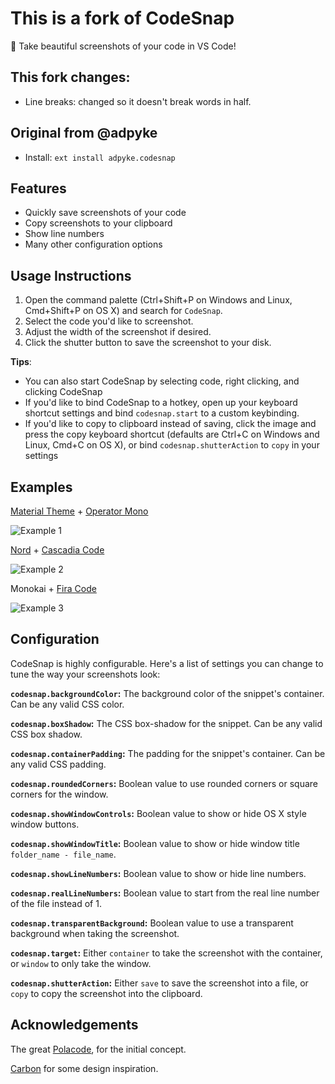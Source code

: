 # **This is a fork** of CodeSnap

📸 Take beautiful screenshots of your code in VS Code!

## This fork changes:

- Line breaks: changed so it doesn't break words in half.

## Original from @adpyke

- Install: `ext install adpyke.codesnap`

## Features

- Quickly save screenshots of your code
- Copy screenshots to your clipboard
- Show line numbers
- Many other configuration options

## Usage Instructions

1. Open the command palette (Ctrl+Shift+P on Windows and Linux, Cmd+Shift+P on OS X) and search for `CodeSnap`.
2. Select the code you'd like to screenshot.
3. Adjust the width of the screenshot if desired.
4. Click the shutter button to save the screenshot to your disk.

**Tips**:

- You can also start CodeSnap by selecting code, right clicking, and clicking CodeSnap
- If you'd like to bind CodeSnap to a hotkey, open up your keyboard shortcut settings and bind `codesnap.start` to a custom keybinding.
- If you'd like to copy to clipboard instead of saving, click the image and press the copy keyboard shortcut (defaults are Ctrl+C on Windows and Linux, Cmd+C on OS X), or bind `codesnap.shutterAction` to `copy` in your settings

## Examples

[Material Theme](https://marketplace.visualstudio.com/items?itemName=Equinusocio.vsc-material-theme) + [Operator Mono](https://www.typography.com/fonts/operator/styles/operatormono)

![Example 1](https://raw.githubusercontent.com/kufii/CodeSnap/master/examples/material_operator-mono.png)

[Nord](https://github.com/arcticicestudio/nord-visual-studio-code) + [Cascadia Code](https://github.com/microsoft/cascadia-code)

![Example 2](https://raw.githubusercontent.com/kufii/CodeSnap/master/examples/nord_cascadia-code.png)

Monokai + [Fira Code](https://github.com/tonsky/FiraCode)

![Example 3](https://raw.githubusercontent.com/kufii/CodeSnap/master/examples/monokai_fira-code.png)

## Configuration

CodeSnap is highly configurable. Here's a list of settings you can change to tune the way your screenshots look:

**`codesnap.backgroundColor`:** The background color of the snippet's container. Can be any valid CSS color.

**`codesnap.boxShadow`:** The CSS box-shadow for the snippet. Can be any valid CSS box shadow.

**`codesnap.containerPadding`:** The padding for the snippet's container. Can be any valid CSS padding.

**`codesnap.roundedCorners`:** Boolean value to use rounded corners or square corners for the window.

**`codesnap.showWindowControls`:** Boolean value to show or hide OS X style window buttons.

**`codesnap.showWindowTitle`:** Boolean value to show or hide window title `folder_name - file_name`.

**`codesnap.showLineNumbers`:** Boolean value to show or hide line numbers.

**`codesnap.realLineNumbers`:** Boolean value to start from the real line number of the file instead of 1.

**`codesnap.transparentBackground`:** Boolean value to use a transparent background when taking the screenshot.

**`codesnap.target`:** Either `container` to take the screenshot with the container, or `window` to only take the window.

**`codesnap.shutterAction`:** Either `save` to save the screenshot into a file, or `copy` to copy the screenshot into the clipboard.

## Acknowledgements

The great [Polacode](https://github.com/octref/polacode), for the initial concept.

[Carbon](https://carbon.now.sh/) for some design inspiration.
